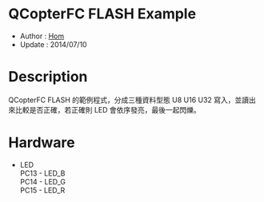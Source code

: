 QCopterFC FLASH Example
========
* Author  : [Hom](http://about.me/Hom)
* Update  : 2014/07/10

Description
========
QCopterFC FLASH 的範例程式，分成三種資料型態 U8 U16 U32 寫入，並讀出來比較是否正確，若正確則 LED 會依序發亮，最後一起閃爍。

Hardware
========
* LED  
PC13 - LED_B  
PC14 - LED_G  
PC15 - LED_R  

